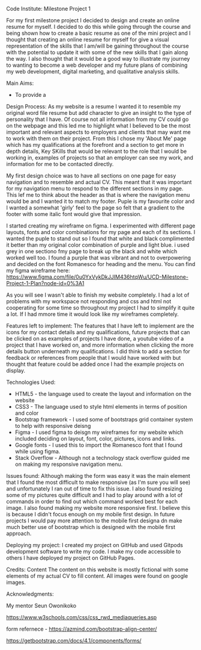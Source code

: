 Code Institute: Milestone Project 1

For my first milestone project I decided to design and create an online resume for myself.
I decided to do this while going through the course and being shown how to create a basic resume as one of the mini project and I thought that creating an online resume for myself for give a visual representation of the skills that I am/will be gaining throughout the course with the potential to update it with some of the new skills that I gain along the way.
I also thought that it would be a good way to illustrate my journey to wanting to become a web developer and my future plans of combining my web development, digital marketing, and qualitative analysis skills.

Main Aims:
* To provide a 


Design Process:
As my website is a resume I wanted it to resemble my original word file resume but add character to give an insight to the type of personality that I have.
Of course not all information from my CV could go on the webpage and this led me to highlight what I believed to be the most important and relevant aspects to employers and clients that may want me to work with them on their project.
From this I chose my 'About Me' page which has my qualifications at the forefront and a section to get more in depth details, Key SKills that would be relevant to the role that I would be working in, examples of projects so that an employer can see my work, and information for me to be contacted directly.

My first design choice was to have all sections on one page for easy navigation and to resemble and actual CV. This meant that it was important for my navigation menu to respond to the different sections in my page.
This lef me to think about the header as that is where the navigation menu would be and I wanted it to match my footer. Puple is my favourite color and I wanted a somewhat 'girly' feel to the page so felt that a gradient to the footer with some italic font would give that impression.

I started creating my wireframe on figma. I experimented with different page layouts, fonts and color combinations for my page and each of its sections. I wanted the puple to stand out so I found that white and black complimented it better than my original color combination of purple and light blue. i used grey in one sectiono fmy page to break up the black and white which worked well too.
I found a purple that was vibrant and not to overpowering and decided on the font Romanesco for heading and the menu.
You can find my figma wireframe here: https://www.figma.com/file/0u0YxVykDkJJIM436htqWu/UCD-Milestone-Project-1-Plan?node-id=0%3A1

As you will see I wasn't able to finish my website completely. I had a lot of problems with my workspace not responding and css and html not cooperating for some time so throughout my project I had to simplify it quite a lot. If I had mmore time it would look like my wireframes completely.


Features left to implement:
The features that I have left to implement are the icons for my contact details and my qualifications, future projects that can be clicked on as examples of projects I have done, a youtube video of a project that I have worked on, and more information when clicking the more details button underneath my qualifications.
I did think to add a section for feedback or references from people that I would have worked with but thought that feature could be added once I had the example projects on display.

Technologies Used:
* HTML5 - the language used to create the layout and information on the website
* CSS3 - The language used to style html elements in terms of position and color
* Bootstrap framework - I used some of bootstraps grid container system to help with responsive deisng
* Figma - I used figma to deisgn my wireframes for my website which included deciding on layout, font, color, pictures, icons and links.
* Google fonts - I used this to import the Romanesco font that I found while using figma.
* Stack Overflow - Although not a technology stack overflow guided me on making my responsive navigation menu.

Issues found:
Although making the form was easy it was the main element that I found the most difficult to make responsive (as I'm sure you will see) and unfortunately I ran out of time to fix this issue.
I also found resizing some of my pictures quite difficult and I had to play around with a lot of commands in order to find out which command worked best for each image.
I also found making my website more responsive first. I believe this is because I didn't focus enough on my mobile first design. In future projects I would pay more attention to the mobile first designa dn make much better use of bootstrap which is designed with the mobile first approach.

Deploying my project:
I created my project on GitHub and used Gitpods development software to write my code. I make my code accessible to others I have deployed my project on GitHub Pages.

Credits:
Content
The content on this website is mostly fictional with some elements of my actual CV to fill content.
All images were found on google images.

Acknowledgments:

My mentor Seun Owonikoko

https://www.w3schools.com/css/css_rwd_mediaqueries.asp

form refernece - https://azmind.com/bootstrap-align-center/

https://getbootstrap.com/docs/4.1/components/forms/


   

    